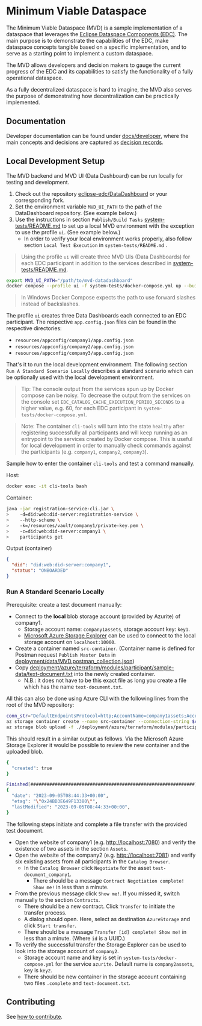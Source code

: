 # Minimum Viable Dataspace

The Minimum Viable Dataspace (MVD) is a sample implementation of a dataspace that leverages the [Eclipse Dataspace Components (EDC)](https://github.com/eclipse-edc).
The main purpose is to demonstrate the capabilities of the EDC, make dataspace concepts tangible based on a specific implementation, and to serve as a starting point to implement a custom dataspace.

The MVD allows developers and decision makers to gauge the current progress of the EDC and its capabilities to satisfy the functionality of a fully operational dataspace.

As a fully decentralized dataspace is hard to imagine, the MVD also serves the purpose of demonstrating how decentralization can be practically implemented.

## Documentation

Developer documentation can be found under [docs/developer](docs/developer), where the main concepts and decisions are captured as [decision records](docs/developer/decision-records).

## Local Development Setup

The MVD backend and MVD UI (Data Dashboard) can be run locally for testing and development.

1. Check out the repository [eclipse-edc/DataDashboard](https://github.com/eclipse-edc/DataDashboard) or
   your corresponding fork.
2. Set the environment variable `MVD_UI_PATH` to the path of the DataDashboard repository. (See example below.)
3. Use the instructions in section `Publish/Build Tasks` [system-tests/README.md](system-tests/README.md) to set up a
   local MVD environment with the exception to use the profile `ui`. (See example below.)
    - In order to verify your local environment works properly, also follow section `Local Test Execution`
      in `system-tests/README.md` .

> Using the profile `ui` will create three MVD UIs (Data Dashboards) for each EDC participant in addition to the
> services described in [system-tests/README.md](system-tests/README.md).

```bash
export MVD_UI_PATH="/path/to/mvd-datadashboard"
docker compose --profile ui -f system-tests/docker-compose.yml up --build
```

> In Windows Docker Compose expects the path to use forward slashes instead of backslashes.

The profile `ui` creates three Data Dashboards each connected to an EDC participant. The respective `app.config.json`
files can be found in the respective directories:

- `resources/appconfig/company1/app.config.json`
- `resources/appconfig/company2/app.config.json`
- `resources/appconfig/company3/app.config.json`

That's it to run the local development environment. The following section `Run A Standard Scenario Locally` describes a
standard scenario which can be optionally used with the local development environment.

> Tip: The console output from the services spun up by Docker compose can be noisy. To decrease the output from the
> services on the console set `EDC_CATALOG_CACHE_EXECUTION_PERIOD_SECONDS` to a higher value, e.g. 60, for each EDC
> participant in `system-tests/docker-compose.yml`.

> Note: The container `cli-tools` will turn into the state `healthy` after registering successfully all participants and
> will keep running as an entrypoint to the services created by Docker compose. This is useful for local development in order
> to manually check commands against the participants (e.g. `company1`, `company2`, `company3`).

Sample how to enter the container `cli-tools` and test a command manually.

Host:

```bash
docker exec -it cli-tools bash
```

Container:

```bash
java -jar registration-service-cli.jar \
>    -d=did:web:did-server:registration-service \
>    --http-scheme \
>    -k=/resources/vault/company1/private-key.pem \
>    -c=did:web:did-server:company1 \
>    participants get
```

Output (container)

```json
{
  "did": "did:web:did-server:company1",
  "status": "ONBOARDED"
}
```

### Run A Standard Scenario Locally

Prerequisite: create a test document manually:

- Connect to the **local** blob storage account (provided by Azurite) of company1.
    - Storage account name: `company1assets`, storage account key: `key1`.
    - [Microsoft Azure Storage Explorer](https://azure.microsoft.com/features/storage-explorer/) can be used to connect to the local
      storage account on `localhost:10000`.
- Create a container named `src-container`. (Container name is defined for Postman request `Publish Master Data`
  in [deployment/data/MVD.postman_collection.json](deployment/data/MVD.postman_collection.json))
- Copy [deployment/azure/terraform/modules/participant/sample-data/text-document.txt](deployment/azure/terraform/modules/participant/sample-data/text-document.txt) into the newly created container.
    - N.B.: it does not have to be this exact file as long you create a file which has the name `text-document.txt`.

All this can also be done using Azure CLI with the following lines from the root of the MVD repository:

```bash
conn_str="DefaultEndpointsProtocol=http;AccountName=company1assets;AccountKey=key1;BlobEndpoint=http://127.0.0.1:10000/company1assets;"
az storage container create --name src-container --connection-string $conn_str
az storage blob upload -f ./deployment/azure/terraform/modules/participant/sample-data/text-document.txt --container-name src-container --name text-document.txt --connection-string $conn_str
```

This should result in a similar output as follows. Via the Microsoft Azure Storage Explorer it would be possible to
review the new container and the uploaded blob.

```bash
{
  "created": true
}

Finished[#############################################################]  100.0000%
{
  "date": "2023-09-05T08:44:33+00:00",
  "etag": "\"0x24BD3E649F13380\"",
  "lastModified": "2023-09-05T08:44:33+00:00",
}
```

The following steps initiate and complete a file transfer with the provided test document.

- Open the website of company1 (e.g. <http://localhost:7080>) and verify the existence of two assets in the
  section `Assets`.
- Open the website of the company2 (e.g. <http://localhost:7081>) and verify six existing assets from all participants in
  the `Catalog Browser`.
    - In the `Catalog Browser` click `Negotiate` for the asset `test-document_company1`.
        - There should be a message `Contract Negotiation complete! Show me!` in less than a minute.
- From the previous message click `Show me!`. If you missed it, switch manually to the section `Contracts`.
    - There should be a new contract. Click `Transfer` to initiate the transfer process.
    - A dialog should open. Here, select as destination `AzureStorage` and click `Start transfer`.
    - There should be a message `Transfer [id] complete! Show me!` in less than a minute. (Where `id` is a UUID.)
- To verify the successful transfer the Storage Explorer can be used to look into the storage account of `company2`.
    - Storage account name and key is set in `system-tests/docker-compose.yml` for the service `azurite`. Default name
      is `company2assets`, key is `key2`.
    - There should be new container in the storage account containing two files `.complete` and `text-document.txt`.

## Contributing

See [how to contribute](https://github.com/eclipse-edc/Connector/blob/main/CONTRIBUTING.md).
